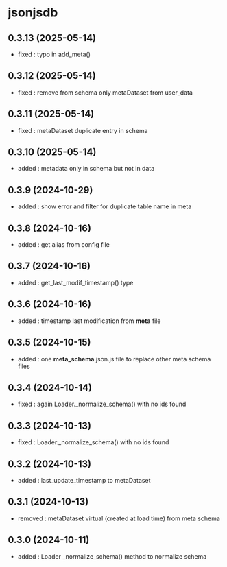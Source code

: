 # jsonjsdb

## 0.3.13 (2025-05-14)
- fixed : typo in add_meta()

## 0.3.12 (2025-05-14)
- fixed : remove from schema only metaDataset from user_data 

## 0.3.11 (2025-05-14)
- fixed : metaDataset duplicate entry in schema

## 0.3.10 (2025-05-14)
- added : metadata only in schema but not in data

## 0.3.9 (2024-10-29)
- added : show error and filter for duplicate table name in meta

## 0.3.8 (2024-10-16)
- added : get alias from config file

## 0.3.7 (2024-10-16)
- added : get_last_modif_timestamp() type

## 0.3.6 (2024-10-16)

- added : timestamp last modification from __meta__ file

## 0.3.5 (2024-10-15)

- added : one __meta_schema__.json.js file to replace other meta schema files

## 0.3.4 (2024-10-14)

- fixed : again Loader._normalize_schema() with no ids found

## 0.3.3 (2024-10-13)

- fixed : Loader._normalize_schema() with no ids found

## 0.3.2 (2024-10-13)

- added : last_update_timestamp to metaDataset

## 0.3.1 (2024-10-13)

- removed : metaDataset virtual (created at load time) from meta schema

## 0.3.0 (2024-10-11)

- added : Loader \_normalize_schema() method to normalize schema
